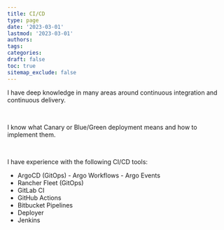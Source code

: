 ```yaml
---
title: CI/CD
type: page
date: '2023-03-01'
lastmod: '2023-03-01'
authors:
tags:
categories:
draft: false
toc: true
sitemap_exclude: false
---
```


<div class="bg-secondary-bg rounded px-6 py-6">

I have deep knowledge in many areas around continuous integration and continuous delivery.

<!--more-->
<br>

I know what Canary or Blue/Green deployment means and how to implement them.

<br>

I have experience with the following CI/CD tools:

- ArgoCD (GitOps) - Argo Workflows - Argo Events
- Rancher Fleet (GitOps)
- GitLab CI
- GitHub Actions
- Bitbucket Pipelines
- Deployer
- Jenkins

</div>
